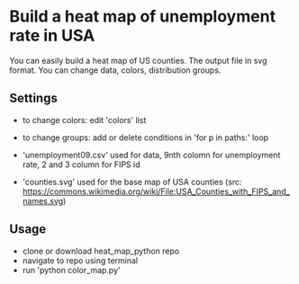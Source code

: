 <h1>Build a heat map of unemployment rate in USA</h1>
<p>You can easily build a heat map of US counties. The output file in svg format. You can change data, colors, distribution groups.</p>
<h2>Settings</h2>

* to change colors: edit 'colors' list
* to change groups: add or delete conditions in 'for p in paths:' loop

* 'unemployment09.csv' used for data, 9nth colomn for unemployment rate, 2 and 3 column for FIPS id
* 'counties.svg' used for the base map of USA counties (src: https://commons.wikimedia.org/wiki/File:USA_Counties_with_FIPS_and_names.svg)

<h2>Usage</h2>

* clone or download heat_map_python repo
* navigate to repo using terminal
* run 'python color_map.py'
